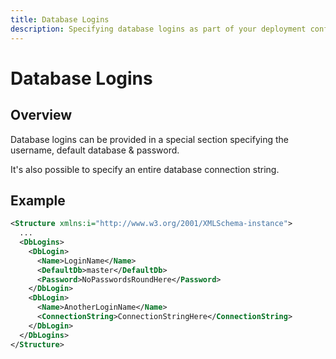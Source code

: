 ```yaml
---
title: Database Logins
description: Specifying database logins as part of your deployment configuration
---
```


# Database Logins

## Overview

Database logins can be provided in a special section specifying the username, default database & password.

It's also possible to specify an entire database connection string.

## Example

```xml
<Structure xmlns:i="http://www.w3.org/2001/XMLSchema-instance">
  ...
  <DbLogins>
    <DbLogin>
      <Name>LoginName</Name>
      <DefaultDb>master</DefaultDb>
      <Password>NoPasswordsRoundHere</Password>
    </DbLogin>
    <DbLogin>
      <Name>AnotherLoginName</Name>
      <ConnectionString>ConnectionStringHere</ConnectionString>
    </DbLogin>
  </DbLogins>
</Structure>
```
